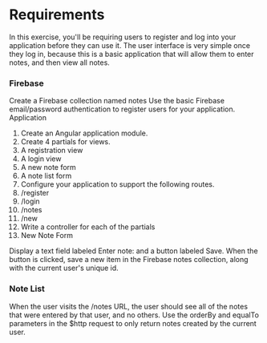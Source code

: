 # Requirements

In this exercise, you'll be requiring users to register and log into your application before they can use it. The user interface is very simple once they log in, because this is a basic application that will allow them to enter notes, and then view all notes.

### Firebase

Create a Firebase collection named notes
Use the basic Firebase email/password authentication to register users for your application.
Application

1. Create an Angular application module.
1. Create 4 partials for views.
  1. A registration view
  1. A login view
  1. A new note form
  1. A note list form
1. Configure your application to support the following routes.
  1. /register
  1. /login
  1. /notes
  1. /new
1. Write a controller for each of the partials
1. New Note Form

Display a text field labeled Enter note: and a button labeled Save. When the button is clicked, save a new item in the Firebase notes collection, along with the current user's unique id.

### Note List

When the user visits the /notes URL, the user should see all of the notes that were entered by that user, and no others. Use the orderBy and equalTo parameters in the $http request to only return notes created by the current user.
